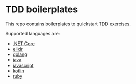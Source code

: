 # TDD boilerplates

This repo contains boilerplates to quickstart TDD exercises.

Supported languages are:

* [.NET Core](./dotnet)
* [elixir](./elixir)
* [golang](./golang)
* [java](./java)
* [javascript](./javascript)
* [kotlin](./kotlin)
* [ruby](./ruby)